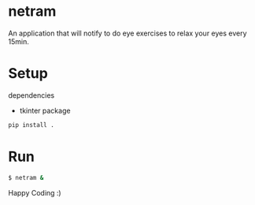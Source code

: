 # netram
An application that will notify to do eye exercises to relax your eyes every 15min.

# Setup
dependencies
- tkinter package
```bash
pip install .
```

# Run
```bash
$ netram &
```

Happy Coding :)